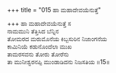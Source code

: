 +++
title = "015 ಹಾ ಮಹಾದೇವಯೆನುತ್ತೆ"

+++
ಹಾ ಮಹಾದೇವಯೆನುತ್ತೆ ಸ  
ನಾಮಮುನಿ ತೆತ್ತಿಸಿದ ಬೆನ್ನಿನ   
ತೋಮರದ ಮರುಮೊನೆಯ ಕಿಬ್ಬಸುರಿನ ನಿಜಾಂಗನೆಯ   
ಕಾಮಿನಿಯೆ ಕಡುನೊಂದೆಲಾ ಮುಖ   
ತಾಮರಸವನು ತೋರು ತೋರೆನು  
ತಾ ಮುನೀಶ್ವರನಪ್ಪಿ ಮುಂಡಾಡಿದನು ನಿಜಸತಿಯ     ॥15॥